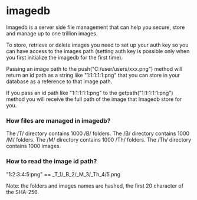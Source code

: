 # imagedb

Imagedb is a server side file management that can help you secure, store and manage up to one trillion images.

To store, retrieve or delete images you need to set up your auth key so you can have access to the images path (setting auth key is possible only when you first initialize the imagedb for the first time).

Passing an image path to the push("C:/user/users/xxx.png") method will return an id path as a string like "1:1:1:1:1:png" that you can store in your database as a reference to that image path.

If you pass an id path like "1:1:1:1:1:png" to the getpath("1:1:1:1:1:png") method you will receive the full path of the image that Imagedb store for you.

### How files are managed in imagedb?

The /T/ directory contains 1000 /B/ folders.
The /B/ directory contains 1000 /M/ folders.
The /M/ directory contains 1000 /Th/ folders.
The /Th/ directory contains 1000 images.

### How to read the image id path?

"1:2:3:4:5:png" == _T_1/_B_2/_M_3/_Th_4/5.png

Note: the folders and images names are hashed, the first 20 character of the SHA-256.
